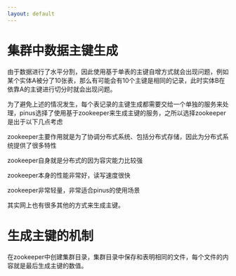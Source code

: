 ```yaml
---
layout: default
---
```

# 集群中数据主键生成

由于数据进行了水平分割，因此使用基于单表的主键自增方式就会出现问题，例如某个实体A被分了10张表，那么有可能会有10个主键是相同的记录，此时实体B在依靠A的主键进行切分时就会出现问题。

为了避免上述的情况发生，每个表记录的主键生成都需要交给一个单独的服务来处理，pinus选择了使用基于zookeeper来生成主键的服务，之所以选择zookeeper是出于以下几点考虑

zookeeper主要作用就是为了协调分布式系统、包括分布式存储，因此为分布式系统提供了很多特性

zookeeper自身就是分布式的因为容灾能力比较强

zookeeper本身的性能非常好，读写速度很快

zookeeper非常轻量，非常适合pinus的使用场景

其实网上也有很多其他的方式来生成主键。

# 生成主键的机制
在zookeeper中创建集群目录，集群目录中保存和表明相同的文件，每个文件的内容就是最后生成主键的数值。
